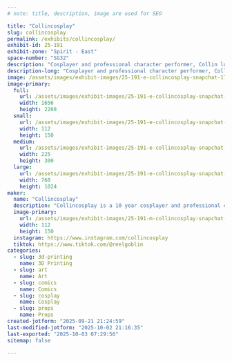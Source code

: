 ```yaml
---
# note: title, description, image are used for SEO

title: "Collincosplay"
slug: collincosplay
permalink: /exhibits/collincosplay/
exhibit-id: 25-191
exhibit-zone: "Spirit - East"
space-number: "SG32"
description: "Cosplayer and professional character performer, Collin loves cosplaying comics characters!"
description-long: "Cosplayer and professional character performer, Collin loves cosplaying comics, movies and gaming characters! He's been cosplaying for 10 years and loves making new, often obscure cosplays incorporating new techniques that offer new challanges. An Orlando local, he works as a atmospheric character for hire for birthday parties and corporate events!"
image: /assets/images/exhibit-images/25-191-e-collincosplay-snapchat-1730870880-7436-225x300.jpg
image-primary: 
  full:
    url: /assets/images/exhibit-images/25-191-e-collincosplay-snapchat-1730870880-7436-full.jpg
    width: 1656
    height: 2208
  small:
    url: /assets/images/exhibit-images/25-191-e-collincosplay-snapchat-1730870880-7436-112x150.jpg
    width: 112
    height: 150
  medium:
    url: /assets/images/exhibit-images/25-191-e-collincosplay-snapchat-1730870880-7436-225x300.jpg
    width: 225
    height: 300
  large:
    url: /assets/images/exhibit-images/25-191-e-collincosplay-snapchat-1730870880-7436-768x1024.jpg
    width: 768
    height: 1024
maker: 
  name: "Collincosplay"
  description: "Collincosplay is a 10 year cosplayer and professional character performer. He loves cosplaying characters from mostly comics, but also movies and games!"
  image-primary:
    url: /assets/images/exhibit-images/25-191-m-collincosplay-snapchat-1730870880-112x150.jpg
    width: 112
    height: 150
  instagram: https://www.instagram.com/collincosplay
  tiktok: https://www.tiktok.com/@reelgoblin
categories: 
  - slug: 3d-printing
    name: 3D Printing
  - slug: art
    name: Art
  - slug: comics
    name: Comics
  - slug: cosplay
    name: Cosplay
  - slug: props
    name: Props
created-jotform: "2025-09-21 21:24:59"
last-modified-jotform: "2025-10-02 21:16:35"
last-exported: "2025-10-03 07:29:56"
sitemap: false

---
```


